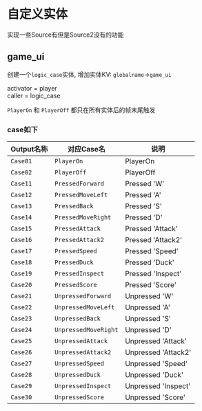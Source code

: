 # 自定义实体

实现一些Source有但是Source2没有的功能

## game_ui

创建一个``logic_case``实体, 增加实体KV: ``globalname``→``game_ui``

activator = player  
caller    = logic_case

``PlayerOn`` 和 ``PlayerOff`` 都只在所有实体后的帧末尾触发

### case如下

| Output名称 | 对应Case名 | 说明 |
|------------|-----------|------|
| ``Case01`` | ``PlayerOn`` |  PlayerOn|
| ``Case02`` | ``PlayerOff`` | PlayerOff|
| ``Case11`` | ``PressedForward`` | Pressed 'W'|
| ``Case12`` | ``PressedMoveLeft`` | Pressed 'A'|
| ``Case13`` | ``PressedBack`` | Pressed 'S'|
| ``Case14`` | ``PressedMoveRight`` | Pressed 'D'|
| ``Case15`` | ``PressedAttack`` | Pressed 'Attack'|
| ``Case16`` | ``PressedAttack2`` | Pressed 'Attack2'|
| ``Case17`` | ``PressedSpeed`` | Pressed 'Speed'|
| ``Case18`` | ``PressedDuck`` | Pressed 'Duck'|
| ``Case19`` | ``PressedInspect`` | Pressed 'Inspect'|
| ``Case20`` | ``PressedScore`` | Pressed 'Score'|
| ``Case21`` | ``UnpressedForward`` | Unpressed 'W'|
| ``Case22`` | ``UnpressedMoveLeft`` | Unpressed 'A'|
| ``Case23`` | ``UnpressedBack`` | Unpressed 'S'|
| ``Case24`` | ``UnpressedMoveRight`` | Unpressed 'D'|
| ``Case25`` | ``UnpressedAttack`` | Unpressed 'Attack'|
| ``Case26`` | ``UnpressedAttack2`` | Unpressed 'Attack2'|
| ``Case27`` | ``UnpressedSpeed`` | Unpressed 'Speed'|
| ``Case28`` | ``UnpressedDuck`` | Unpressed 'Duck'|
| ``Case29`` | ``UnpressedInspect`` | Unpressed 'Inspect'|
| ``Case30`` | ``UnpressedScore`` | Unpressed 'Score'|
